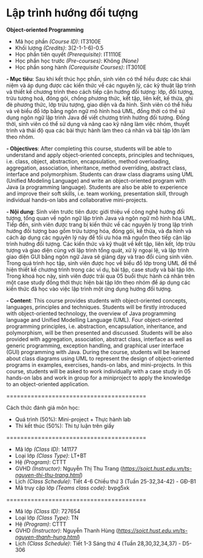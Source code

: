 # Lập trình hướng đối tượng
<b>Object-oriented Programming</b>

- Mã học phần <i>(Course ID)</i>: IT3100E
- Khối lượng <i>(Credits)</i>: 3(2-1-1-6)-0.5
- Học phần tiên quyết <i>(Prerequisite)</i>: IT1110E
- Học phần học trước <i>(Pre-courses)</i>: Không <i>(None)</i>
- Học phần song hành <i>(Corequisite Courses)</i>: IT3010E

<b>
- Mục tiêu</b>: Sau khi kết thúc học phần, sinh viên có thể hiểu được các khái niệm và áp dụng được các
kiến thức về các nguyên lý, các kỹ thuật lập trình và thiết kế chương trình theo cách tiếp cận hướng
đối tượng: lớp, đối tượng, trừu tượng hoá, đóng gói, chồng phương thức, kết tập, liên kết, kế thừa,
ghi đè phương thức, lớp trừu tượng, giao diện và đa hình. Sinh viên có thể hiểu và vẽ biểu đồ lớp
bằng ngôn ngữ mô hình hoá UML, đồng thời có thể sử dụng ngôn ngữ lập trình Java để viết chương
trình hướng đối tượng. Đồng thời, sinh viên có thể sử dụng và nâng cao kỹ năng làm việc nhóm,
thuyết trình và thái độ qua các bài thực hành làm theo cá nhân và bài tập lớn làm theo nhóm.

<b><font size=”2”>- Objectives</b>:  After completing this course, students will be able to understand and apply object-oriented concepts,
principles and techniques, i.e. class, object, abstraction, encapsulation, method overloading, aggregation, association,
inheritance, method overriding, abstract class, interface and polymorphism. Students can draw class diagrams using
UML (Unified Modeling Language) and write an object-oriented program with Java (a programming language).
Students are also be able to experience and improve their soft skills, i.e. team working, presentation skill, through
individual hands-on labs and collaborative mini-projects. </font>


<b>
- Nội dung</b>: Sinh viên trước tiên được giới thiệu về công nghệ hướng đối tượng, tổng quan về ngôn
ngữ lập trình Java và ngôn ngữ mô hình hóa UML. Tiếp đến, sinh viên được trang bị kiến thức về
các nguyên lý trong lập trình hướng đối tượng bao gồm trừu tượng hóa, đóng gói, kế thừa, và đa
hình và cách áp dụng các nguyên lý này để tối ưu hóa mã nguồn theo tiếp cận lập trình hướng đối
tượng. Các kiến thức và kỹ thuật về kết tập, liên kết, lớp trừu tượng và giao diện cùng với lập trình
tổng quát, xử lý ngoại lệ, và lập trình giao diện GUI bằng ngôn ngữ Java sẽ giảng dạy và trao đổi
cùng sinh viên. Trong quá trình học tập, sinh viên được học về biểu đồ lớp trong UML để thể hiện
thiết kế chương trình trong các ví dụ, bài tập, case study và bài tập lớn. Trong khoá học này, sinh
viên được trải qua 05 buổi thực hành cá nhân trên một case study đồng thời thực hiện bài tập lớn
theo nhóm để áp dụng các kiến thức đã học vào việc lập trình một ứng dụng hướng đối tượng.

<b>- Content</b>: This course provides students with object-oriented concepts, languages, principles and techniques. Students
will be firstly introduced with object-oriented technology, the overview of Java programming language and Unified
Modelling Language (UML). Four object-oriented programming principles, i.e. abstraction, encapsulation,
inheritance, and polymorphism, will be then presented and discussed. Students will be also provided with aggregation,
association, abstract class, interface as well as generic programming, exception handling, and graphical user interface
(GUI) programming with Java. During the course, students will be learned about class diagrams using UML to
represent the design of object-oriented programs in examples, exercises, hands-on labs, and mini-projects. In this
course, students will be asked to work individually with a case study in 05 hands-on labs and work in group for a miniproject to apply the knowledge to an object-oriented application.


========================================


Cách thức đánh giá môn học:
- Quá trình (50%): Mini-project + Thực hành lab
- Thi kết thúc (50%): Thi tự luận trên giấy

========================================

- Mã lớp <i>(Class ID)</i>: 141177
- Loại lớp <i>(Class Type)</i></i>: LT+BT
- Hệ <i>(Program)</i></i>: CTTT
- GVHD <i>(Instructor)</i>: Nguyễn Thị Thu Trang (<i>https://soict.hust.edu.vn/ts-nguyen-thi-thu-trang.html</i>)
- Lịch <i>(Class Schedule)</i>: Tiết 4-6 Chiều thứ 3 (Tuần 25-32,34-42) - GĐ-B1
- Mã truy cập lớp <i>(Teams class code)</i>: bvpg5xk

========================================

- Mã lớp <i>(Class ID)</i>: 727654
- Loại lớp <i>(Class Type)</i></i>: TN
- Hệ <i>(Program)</i></i>: CTTT
- GVHD <i>(Instructor)</i>: Nguyễn Thanh Hùng (<i>https://soict.hust.edu.vn/ts-nguyen-thanh-hung.html</i>)
- Lịch <i>(Class Schedule)</i>: Tiết 1-3 Sáng thứ 4 (Tuần 28,30,32,34,37) - D5-306

